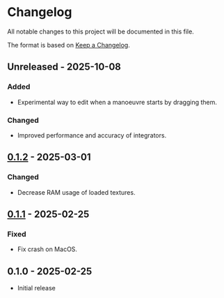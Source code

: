 # Changelog

All notable changes to this project will be documented in this file.

The format is based on [Keep a Changelog](https://keepachangelog.com/en/1.0.0/).

## Unreleased - 2025-10-08

### Added

- Experimental way to edit when a manoeuvre starts by dragging them.

### Changed

- Improved performance and accuracy of integrators.

## [0.1.2] - 2025-03-01

### Changed

- Decrease RAM usage of loaded textures.

## [0.1.1] - 2025-02-25

### Fixed

- Fix crash on MacOS.

## 0.1.0 - 2025-02-25

- Initial release

[0.1.2]: https://github.com/Canleskis/ephemeris-explorer/compare/v0.1.1...v0.1.2
[0.1.1]: https://github.com/Canleskis/ephemeris-explorer/compare/v0.1.0...v0.1.1
